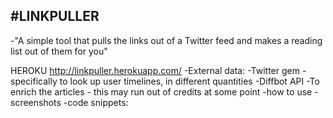 #LINKPULLER
---
-"A simple tool that pulls the links out of a Twitter feed and makes a reading list out of them for you"

HEROKU http://linkpuller.herokuapp.com/
-External data:
  -Twitter gem
    -specifically to look up user timelines, in different quantities
  -Diffbot API
    -To enrich the articles - this may run out of credits at some point
-how to use
-screenshots
-code snippets:
```ruby

```
